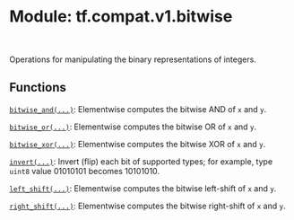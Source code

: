 <div itemscope itemtype="http://developers.google.com/ReferenceObject">
<meta itemprop="name" content="tf.compat.v1.bitwise" />
<meta itemprop="path" content="Stable" />
</div>

# Module: tf.compat.v1.bitwise


<table class="tfo-notebook-buttons tfo-api" align="left">
</table>



Operations for manipulating the binary representations of integers.



## Functions

[`bitwise_and(...)`](../../../tf/bitwise/bitwise_and.md): Elementwise computes the bitwise AND of `x` and `y`.

[`bitwise_or(...)`](../../../tf/bitwise/bitwise_or.md): Elementwise computes the bitwise OR of `x` and `y`.

[`bitwise_xor(...)`](../../../tf/bitwise/bitwise_xor.md): Elementwise computes the bitwise XOR of `x` and `y`.

[`invert(...)`](../../../tf/bitwise/invert.md): Invert (flip) each bit of supported types; for example, type `uint8` value 01010101 becomes 10101010.

[`left_shift(...)`](../../../tf/bitwise/left_shift.md): Elementwise computes the bitwise left-shift of `x` and `y`.

[`right_shift(...)`](../../../tf/bitwise/right_shift.md): Elementwise computes the bitwise right-shift of `x` and `y`.

